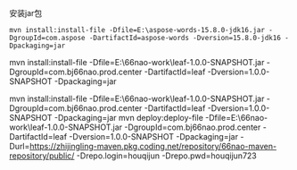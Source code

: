 安装jar包

```shell
mvn install:install-file -Dfile=E:\aspose-words-15.8.0-jdk16.jar -DgroupId=com.aspose -DartifactId=aspose-words -Dversion=15.8.0-jdk16 -Dpackaging=jar
```
mvn install:install-file -Dfile=E:\66nao-work\leaf-1.0.0-SNAPSHOT.jar -DgroupId=com.bj66nao.prod.center -DartifactId=leaf -Dversion=1.0.0-SNAPSHOT -Dpackaging=jar



mvn install:install-file -Dfile=E:\66nao-work\leaf-1.0.0-SNAPSHOT.jar -DgroupId=com.bj66nao.prod.center -DartifactId=leaf -Dversion=1.0.0-SNAPSHOT -Dpackaging=jar
mvn deploy:deploy-file -Dfile=E:\66nao-work\leaf-1.0.0-SNAPSHOT.jar -DgroupId=com.bj66nao.prod.center -DartifactId=leaf -Dversion=1.0.0-SNAPSHOT -Dpackaging=jar -Durl=https://zhijingling-maven.pkg.coding.net/repository/66nao-maven-repository/public/ -Drepo.login=houqijun -Drepo.pwd=houqijun723

